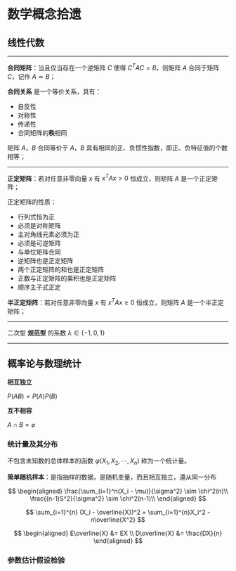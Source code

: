 # 数学概念拾遗

[annotation]: <id> (ab110732-c14a-49a0-aa6f-a2463eb89cd1)
[annotation]: <status> (public)
[annotation]: <create_time> (2020-10-10 14:37:58)
[annotation]: <category> (数学理论)
[annotation]: <tags> (数学)
[annotation]: <comments> (false)
[annotation]: <url> (http://blog.ccyg.studio/article/ab110732-c14a-49a0-aa6f-a2463eb89cd1)

## 线性代数

---

**合同矩阵**：当且仅当存在一个逆矩阵 $C$ 使得 $C^TAC=B$，则矩阵 $A$ 合同于矩阵 $C$，记作 $A \simeq B$；

**合同关系** 是一个等价关系，具有：

- 自反性
- 对称性
- 传递性
- 合同矩阵的**秩**相同

矩阵 $A$，$B$ 合同等价于 $A$，$B$ 具有相同的正、负惯性指数，即正、负特征值的个数相等；

---

**正定矩阵**：若对任意非零向量 $x$ 有 $x^TAx > 0$ 恒成立，则矩阵 $A$ 是一个正定矩阵；

正定矩阵的性质：

- 行列式恒为正
- 必须是对称矩阵
- 主对角线元素必须为正
- 必须是可逆矩阵
- 与单位矩阵合同
- 逆矩阵也是正定矩阵
- 两个正定矩阵的和也是正定矩阵
- 正数与正定矩阵的乘积也是正定矩阵
- 顺序主子式正定

**半正定矩阵**：若对任意非零向量 $x$ 有 $x^TAx \geqslant 0$ 恒成立，则矩阵 $A$ 是一个半正定矩阵；

---

二次型 **规范型** 的系数 $\lambda \in \{-1, 0, 1\}$

---

## 概率论与数理统计

**相互独立**

$P(AB) = P(A)P(B)$

**互不相容**

$A \cap B = \varnothing$

### 统计量及其分布

不包含未知数的总体样本的函数 $\varphi(X_1, X_2, \cdots, X_n)$ 称为一个统计量。

**简单随机样本**：是指抽样的数据，是随机变量，而且相互独立，遵从同一分布

$$
\begin{aligned}
\frac{\sum_{i=1}^n(X_i - \mu)}{\sigma^2} \sim \chi^2(n)\\
\frac{(n-1)S^2}{\sigma^2} \sim \chi^2(n-1)\\
\end{aligned}
$$

$$
\sum_{i=1}^{n} (X_i - \overline{X})^2 = \sum_{i=1}^{n}X_i^2 - n\overline{X^2}
$$

$$
\begin{aligned}
E\overline{X} &= EX \\
D\overline{X} &= \frac{DX}{n}
\end{aligned}
$$

### 参数估计假设检验

